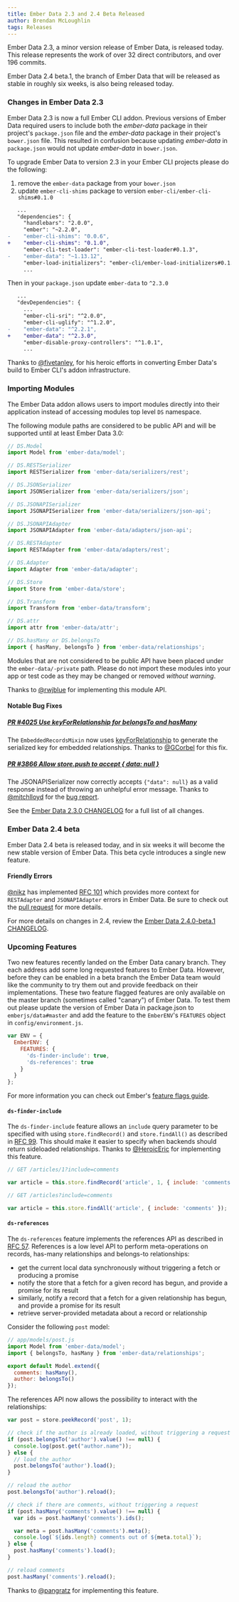 ```yaml
---
title: Ember Data 2.3 and 2.4 Beta Released
author: Brendan McLoughlin
tags: Releases
---
```


Ember Data 2.3, a minor version release of Ember Data, is released today. This release represents the work of over 32 direct contributors, and over 196 commits.

Ember Data 2.4 beta.1, the branch of Ember Data that will be released as stable in roughly six weeks, is also being released today.

### Changes in Ember Data 2.3

Ember Data 2.3 is now a full Ember CLI addon. Previous versions of
Ember Data required users to include both the *ember-data* package in
their project's `package.json` file and the *ember-data* package in
their project's `bower.json` file. This resulted in confusion because
updating *ember-data* in `package.json` would not update *ember-data*
in `bower.json`.

To upgrade Ember Data to version 2.3 in your Ember CLI projects please
do the following:

  1. remove the `ember-data` package from your `bower.json`
  2. update `ember-cli-shims` package to version `ember-cli/ember-cli-shims#0.1.0`

```diff
   ...
   "dependencies": {
     "handlebars": "2.0.0",
     "ember": "~2.2.0",
-    "ember-cli-shims": "0.0.6",
+    "ember-cli-shims": "0.1.0",
     "ember-cli-test-loader": "ember-cli-test-loader#0.1.3",
-    "ember-data": "~1.13.12",
     "ember-load-initializers": "ember-cli/ember-load-initializers#0.1.5",
     ...
```

Then in your `package.json` update `ember-data` to `^2.3.0`

```diff
   ...
   "devDependencies": {
     ...
     "ember-cli-sri": "^2.0.0",
     "ember-cli-uglify": "^1.2.0",
-    "ember-data": "^2.2.1",
+    "ember-data": "^2.3.0",
     "ember-disable-proxy-controllers": "^1.0.1",
     ...
```

Thanks to [@fivetanley](https://github.com/fivetanley), for his heroic
efforts in converting Ember Data's build to Ember CLI's addon
infrastructure.


### Importing Modules

The Ember Data addon allows users to import modules directly into
their application instead of accessing modules top level `DS` namespace.

The following module paths are considered to be public API and will be supported until at least Ember Data 3.0:

```js
// DS.Model
import Model from 'ember-data/model';

// DS.RESTSerializer
import RESTSerializer from 'ember-data/serializers/rest';

// DS.JSONSerializer
import JSONSerializer from 'ember-data/serializers/json';

// DS.JSONAPISerializer
import JSONAPISerializer from 'ember-data/serializers/json-api';

// DS.JSONAPIAdapter
import JSONAPIAdapter from 'ember-data/adapters/json-api';

// DS.RESTAdapter
import RESTAdapter from 'ember-data/adapters/rest';

// DS.Adapter
import Adapter from 'ember-data/adapter';

// DS.Store
import Store from 'ember-data/store';

// DS.Transform
import Transform from 'ember-data/transform';

// DS.attr
import attr from 'ember-data/attr';

// DS.hasMany or DS.belongsTo
import { hasMany, belongsTo } from 'ember-data/relationships';
```

Modules that are not considered to be public API have been placed under the `ember-data/-private` path. Please do not import these modules into your app or test code as they may be changed or removed *without warning*.

Thanks to [@rwjblue](https://github.com/rwjblue) for implementing this
module API.

#### Notable Bug Fixes

##### [PR #4025 Use keyForRelationship for belongsTo and hasMany](https://github.com/emberjs/data/pull/4025/)
The `EmbeddedRecordsMixin` now uses [keyForRelationship](http://emberjs.com/api/data/classes/DS.RESTSerializer.html#method_keyForRelationship) to generate the serialized key for embedded relationships. Thanks to [@GCorbel](https://github.com/GCorbel) for this fix.

##### [PR #3866 Allow store.push to accept { data: null }](https://github.com/emberjs/data/pull/3866)
The JSONAPISerializer now correctly accepts `{"data": null}` as a valid response instead of throwing an unhelpful error message. Thanks to [@mitchlloyd](https://github.com/mitchlloyd) for the [bug report](https://github.com/emberjs/data/issues/3790).


See the [Ember Data 2.3.0 CHANGELOG](https://github.com/emberjs/data/blob/v2.3.0/CHANGELOG.md) for a full list of all changes.


### Ember Data 2.4 beta

Ember Data 2.4 beta is released today, and in six weeks it will become the
new stable version of Ember Data. This beta cycle introduces a single new feature.

#### Friendly Errors

[@nikz](https://github.com/nikz) has implemented
[RFC 101](https://github.com/emberjs/rfcs/pull/101) which provides
more context for `RESTAdapter` and `JSONAPIAdapter` errors in Ember
Data. Be sure to check out the
[pull request](https://github.com/emberjs/data/pull/3930) for more
details.

For more details on changes in 2.4, review the
[Ember Data 2.4.0-beta.1 CHANGELOG](https://github.com/emberjs/data/blob/v2.4.0-beta.1/CHANGELOG.md).


### Upcoming Features

Two new features recently landed on the Ember Data canary branch. They
each address add some long requested features to Ember Data. However,
before they can be enabled in a beta branch the Ember Data team would
like the community to try them out and provide feedback on their
implementations. These two feature flagged features are only available
on the master branch (sometimes called "canary") of Ember Data. To
test them out please update the version of Ember Data in package.json
to `emberjs/data#master` and add the feature to the `EmberENV`'s
`FEATURES` object in `config/environment.js`.

```config/environment.js
var ENV = {
  EmberENV: {
    FEATURES: {
      'ds-finder-include': true,
      'ds-references': true
    }
  }
};
```

For more information you can check out Ember's
[feature flags guide](https://guides.emberjs.com/v2.2.0/configuring-ember/feature-flags/).

#### `ds-finder-include`

The `ds-finder-include` feature allows an `include` query parameter to
be specified with using `store.findRecord()` and `store.findAll()` as
described in [RFC 99](https://github.com/emberjs/rfcs/pull/99). This
should make it easier to specify when backends should return
sideloaded relationships. Thanks to
[@HeroicEric](https://github.com/HeroicEric) for implementing this
feature.

```js
// GET /articles/1?include=comments

var article = this.store.findRecord('article', 1, { include: 'comments' });
```

```js
// GET /articles?include=comments

var article = this.store.findAll('article', { include: 'comments' });
```

#### `ds-references`

The `ds-references` feature implements the references API as described
in [RFC 57](https://github.com/emberjs/rfcs/pull/57). References is a
low level API to perform meta-operations on records, has-many
relationships and belongs-to relationships:

  * get the current local data synchronously without triggering a fetch or producing a promise
  * notify the store that a fetch for a given record has begun, and provide a promise for its result
  * similarly, notify a record that a fetch for a given relationship has begun, and provide a promise for its result
  * retrieve server-provided metadata about a record or relationship

Consider the following `post` model:

```js
// app/models/post.js
import Model from 'ember-data/model';
import { belongsTo, hasMany } from 'ember-data/relationships';

export default Model.extend({
  comments: hasMany(),
  author: belongsTo()
});
```

The references API now allows the possibility to interact with the relationships:

```js
var post = store.peekRecord('post', 1);

// check if the author is already loaded, without triggering a request
if (post.belongsTo('author').value() !== null) {
  console.log(post.get("author.name"));
} else {
  // load the author
  post.belongsTo('author').load();
}

// reload the author
post.belongsTo('author').reload();

// check if there are comments, without triggering a request
if (post.hasMany('comments').value() !== null) {
  var ids = post.hasMany('comments').ids();

  var meta = post.hasMany('comments').meta();
  console.log(`${ids.length} comments out of ${meta.total}`);
} else {
  post.hasMany('comments').load();
}

// reload comments
post.hasMany('comments').reload();
```

Thanks to [ @pangratz](https://github.com/pangratz) for implementing
this feature.
